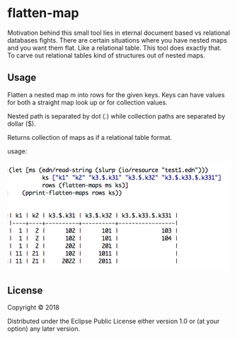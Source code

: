 # flatten-map

Motivation behind this small tool lies in eternal document based vs relational databases fights.
There are certain situations where you have nested maps and you want them flat. Like a relational table.
This tool does exactly that. To carve out relational tables kind of structures out of nested maps.

## Usage

Flatten a nested map m into rows for the given keys. Keys can have values for both a straight map look up or for collection values.

Nested path is separated by dot (.) while collection paths are separated by dollar ($).

Returns collection of maps as if a relational table format.

usage: 

![alt text](https://github.com/manojarya/flatten-map/blob/master/test/usage-1.png)

## License

Copyright © 2018

Distributed under the Eclipse Public License either version 1.0 or (at your option) any later version.